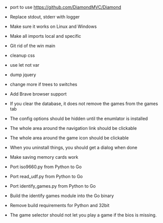 
* port to use https://github.com/DiamondMVC/Diamond
* Replace stdout, stderr with logger
* Make sure it works on Linux and Windows
* Make all imports local and specific
* Git rid of the win main

* cleanup css
* use let not var
* dump jquery
* change more if trees to switches
* Add Brave browser support

* If you clear the database, it does not remove the games from the games tab
* The config options should be hidden until the enumlator is installed
* The whole area around the navigation link should be clickable
* The whole area around the game icon should be clickable
* When you uninstall things, you should get a dialog when done
* Make saving memory cards work

* Port iso9660.py from Python to Go
* Port read_udf.py from Python to Go
* Port identify_games.py from Python to Go
* Build the identify games module into the Go binary
* Remove build requirements for Python and 32bit
* The game selector should not let you play a game if the bios is missing.
